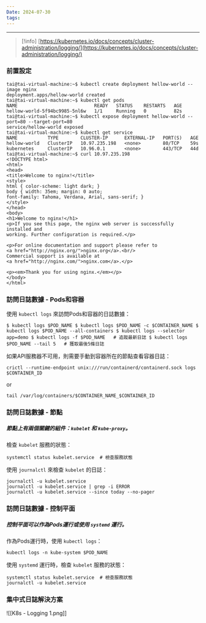 ```yaml
---
Date: 2024-07-30
tags:
---
```

---
>[!info]
>[https://kubernetes.io/docs/concepts/cluster-administration/logging/](https://kubernetes.io/docs/concepts/cluster-administration/logging/)
### 前置設定
```shell
tai@tai-virtual-machine:~$ kubectl create deployment hellow-world --image nginx
deployment.apps/hellow-world created
tai@tai-virtual-machine:~$ kubectl get pods
NAME                            READY   STATUS    RESTARTS   AGE
hellow-world-5f94bc9985-5nl6w   1/1     Running   0          82s
tai@tai-virtual-machine:~$ kubectl expose deployment hellow-world --port=80 --target-port=80
service/hellow-world exposed
tai@tai-virtual-machine:~$ kubectl get service
NAME           TYPE        CLUSTER-IP      EXTERNAL-IP   PORT(S)   AGE
hellow-world   ClusterIP   10.97.235.198   <none>        80/TCP    59s
kubernetes     ClusterIP   10.96.0.1       <none>        443/TCP   44d
tai@tai-virtual-machine:~$ curl 10.97.235.198
<!DOCTYPE html>
<html>
<head>
<title>Welcome to nginx!</title>
<style>
html { color-scheme: light dark; }
body { width: 35em; margin: 0 auto;
font-family: Tahoma, Verdana, Arial, sans-serif; }
</style>
</head>
<body>
<h1>Welcome to nginx!</h1>
<p>If you see this page, the nginx web server is successfully installed and
working. Further configuration is required.</p>

<p>For online documentation and support please refer to
<a href="http://nginx.org/">nginx.org</a>.<br/>
Commercial support is available at
<a href="http://nginx.com/">nginx.com</a>.</p>

<p><em>Thank you for using nginx.</em></p>
</body>
</html>
```
### 訪問日誌數據 - Pods和容器
使用 `kubectl logs` 來訪問Pods和容器的日誌數據：

```shell
$ kubectl logs $POD_NAME $ kubectl logs $POD_NAME -c $CONTAINER_NAME $ kubectl logs $POD_NAME --all-containers $ kubectl logs --selector app=demo $ kubectl logs -f $POD_NAME   # 追蹤最新日誌 $ kubectl logs $POD_NAME --tail 5   # 獲取最後5條日誌
```

如果API服務器不可用，則需要手動到容器所在的節點查看容器日誌：

```shell
crictl --runtime-endpoint unix:///run/containerd/containerd.sock logs $CONTAINER_ID
```

or

```shell
tail /var/log/containers/$CONTAINER_NAME_$CONTAINER_ID
```
### 訪問日誌數據 - 節點
##### 節點上有兩個關鍵的組件：`kubelet` 和 `kube-proxy`。
檢查 `kubelet` 服務的狀態：

```shell
systemctl status kubelet.service  # 檢查服務狀態
```

使用 `journalctl` 來檢查 `kubelet` 的日誌：

```shell
journalctl -u kubelet.service
journalctl -u kubelet.service | grep -i ERROR
journalctl -u kubelet.service --since today --no-pager
```
### 訪問日誌數據 - 控制平面
##### 控制平面可以作為Pods運行或使用 `systemd` 運行。
作為Pods運行時，使用 `kubectl logs`：

```shell
kubectl logs -n kube-system $POD_NAME
```

使用 `systemd` 運行時，檢查 `kubelet` 服務的狀態：

```shell
systemctl status kubelet.service  # 檢查服務狀態
journalctl -u kubelet.service
```
### 集中式日誌解決方案
![[K8s - Logging 1.png]]